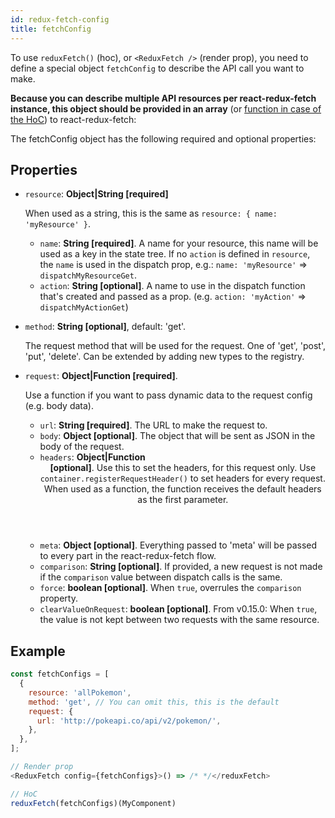 ```yaml
---
id: redux-fetch-config
title: fetchConfig
---
```


To use `reduxFetch()` (hoc), or `<ReduxFetch />` (render prop), you need to define a special object `fetchConfig` to describe the API call you want to make.

**Because you can describe multiple API resources per react-redux-fetch instance, this object should be provided in an array** (or [function in case of the HoC](<(/react-redux-fetch/docs/hoc)>)) to react-redux-fetch:

The fetchConfig object has the following required and optional properties:

## Properties

- `resource`: **Object|String [required]**

  When used as a string, this is the same as `resource: { name: 'myResource' }`.

  - `name`: **String [required]**. A name for your resource, this name will be used as a key in the state tree. If no `action` is defined in `resource`, the `name` is used in the dispatch prop, e.g.: `name: 'myResource'` => `dispatchMyResourceGet`.
  - `action`: **String [optional]**. A name to use in the dispatch function that's created and passed as a prop. (e.g. `action: 'myAction'` => `dispatchMyActionGet`)

- `method`: **String [optional]**, default: 'get'.

  The request method that will be used for the request. One of 'get', 'post', 'put', 'delete'. Can be extended by adding new types to the registry.

- `request`: **Object|Function [required]**.

  Use a function if you want to pass dynamic data to the request config (e.g. body data).

  - `url`: **String [required]**. The URL to make the request to.
  - `body`: **Object [optional]**. The object that will be sent as JSON in the body of the request.
  - `headers`: **Object|Function<header> [optional]**. Use this to set the headers, for this request only. Use `container.registerRequestHeader()` to set headers for every request. When used as a function, the function receives the default headers as the first parameter.
  - `meta`: **Object [optional]**. Everything passed to 'meta' will be passed to every part in the react-redux-fetch flow.
  - `comparison`: **String [optional]**. If provided, a new request is not made if the `comparison` value between dispatch calls is the same.
  - `force`: **boolean [optional]**. When `true`, overrules the `comparison` property.
  - `clearValueOnRequest`: **boolean [optional]**. From v0.15.0: When `true`, the value is not kept between two requests with the same resource.

## Example

```js
const fetchConfigs = [
  {
    resource: 'allPokemon',
    method: 'get', // You can omit this, this is the default
    request: {
      url: 'http://pokeapi.co/api/v2/pokemon/',
    },
  },
];

// Render prop
<ReduxFetch config={fetchConfigs}>() => /* */</reduxFetch>

// HoC
reduxFetch(fetchConfigs)(MyComponent)

```

